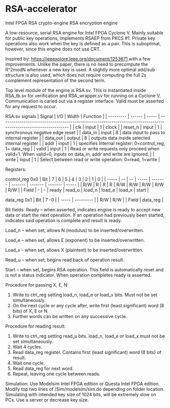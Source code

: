 # RSA-accelerator
Intel FPGA RSA crypto-engine
RSA encryption engine

A low-resource, serial RSA engine for Intel FPGA Cyclone V. Mainly suitable for public key operations, implements RSAEP from PKCS #1. Private key operations also work when the key is defined as a pair. This is suboptimal, however, since this engine does not use CRT.

Inspired by: https://ieeexplore.ieee.org/document/1253671 with a few improvements. Unlike the paper, there is no need to precompute the R^2modN whenever a new key is used. A slightly more optimal add/sub structure is also used, which does not require computing the full 2s complement representation of the second term. 

Top level module of the engine is RSA.sv. This is instantiated inside RSA_tb.sv for verification and RSA_wrapper.sv for running on a Cyclone V. Communication is caried out via a register interface. Valid must be asserted for any request to occur. 

RSA.sv signals
| Signal    | I/O    | Width | Function                                                                                                        |
| --------- | ------ | ----- | --------------------------------------------------------------------------------------------------------------- |
| clk       | input  | 1     | clock                                                                                                           |
| reset\_n  | input  | 1     | synchronous negative edge reset                                                                                 |
| data\_in  | input  | 8     | data input to pass to internal register                                                                         |
| data\_out | output | 8     | outputs data inside selected internal register                                                                  |
| addr      | input  | 1     | specifies internal register:  0=control\_reg, 1= data\_reg                                                       |
| valid     | input  | 1     | Read or write requests only proceed when valid=1. When valid=0, inputs on data\_in, addr and write are ignored. |
| write     | input  | 1     | Select between read or write operation:  0=read, 1=write                                                        |

 
Registers:

control_reg 0x0
| Bit   | 7   | 6   | 5     | 4       | 3       | 2       | 1       | 0     |
| ----- | --  | --  | ----- | ------- | ------- | ------- | ------- | ----- |
| R/W   |  R  |  R  |   R   |   R/W   |   R/W   |   R/W   |   R/W   |  R/W  |
| Field | \-  | \-  | ready | read\_u | load\_n | load\_e | load\_x | start |

data_reg 0x1
| Bit   | 7 -0      |
| ----- | ---------  |
| R/W   |                   R/W                 |
| Field |                data\_reg              |

Bit fields:
Ready – when asserted, indicates engine is ready to accept new data or start the next operation. If an operation had previously been started, indicates said operation is complete and result is ready.

Load_n – when set, allows N (modulus) to be inserted/overwritten. 

Load_e – when set, allows E (exponent) to be inserted/overwritten. 

Load_x – when set, allows X (plaintext) to be inserted/overwritten. 

Read_u – when set, begins read back of operation result. 

Start – when set, begins RSA operation. This field is automatically reset and is not a status indicator. When operation completes ready is asserted.

Procedure for passing X, E, N:
1. Write to ctrl_reg setting load_n, load_e or load_x bits. Must not be set simultaneously.
2. On the next cycle or any cycle after, write first (least significant) word (8 bits) of X, E or N.
3. Further words can be written on any successive cycle.


Procedure for reading result:
1. Write to ctrl_reg setting read_u bits. load_n, load_e or load_x must not be set simultaneously.
2. Wait 4 cycles.
3. Read data_reg register. Contains first (least significant) word (8 bits) of result.
4. Wait one cycle.
5. Read data_reg for next word.
6. Repeat, leaving one cycle between reads.

Simulation:
Use Modelsim Intel FPGA edition or Questa Intel FPGA edition. Modify top two lines of /Sim/modelsim/sim.do depending on folder location. Simulating with intended key size of 1024 bits, will be extremely slow on PCs. Use a server or decrease key size.
